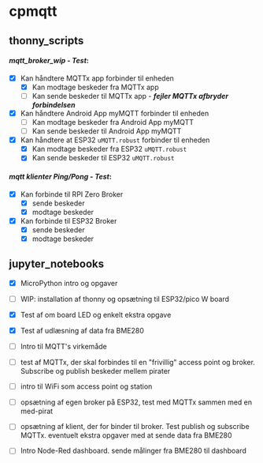 # cpmqtt

## thonny_scripts

 #### ***mqtt_broker_wip - Test***:
 * [x] Kan håndtere MQTTx app forbinder til enheden
    * [x] Kan modtage beskeder fra MQTTx app
    * [ ] Kan sende beskeder til MQTTx app - ***fejler MQTTx afbryder forbindelsen***
 * [x] Kan håndtere Android App myMQTT forbinder til enheden
   * [ ] Kan modtage beskeder fra Android App myMQTT
   * [ ] Kan sende beskeder til Android App myMQTT
 * [x] Kan håndtere at ESP32 `uMQTT.robust` forbinder til enheden
   * [x] Kan modtage beskeder fra ESP32 `uMQTT.robust`
   * [x] Kan sende beskeder til ESP32 `uMQTT.robust` 

 #### ***mqtt klienter Ping/Pong - Test***:
 * [x] Kan forbinde til RPI Zero Broker
     * [x] sende beskeder
     * [x] modtage beskeder
 * [x] Kan forbinde til ESP32 Broker
     * [x] sende beskeder
     * [x] modtage beskeder

## jupyter_notebooks

   - [x] MicroPython intro og opgaver
   - [ ] WIP: installation af thonny og opsætning til ESP32/pico W board
   - [x] Test af om board LED og enkelt ekstra opgave
   - [x] Test af udlæsning af data fra BME280

   - [ ] Intro til MQTT's virkemåde
   - [ ] test af MQTTx, der skal forbindes til en "frivillig" access point og broker. Subscribe og publish beskeder mellem pirater
   - [ ] intro til WiFi som access point og station
   - [ ] opsætning af egen broker på ESP32, test med MQTTx sammen med en med-pirat
   - [ ] opsætning af klient, der for binder til broker. Test publish og subscribe MQTTx. eventuelt ekstra opgaver med at sende data fra BME280
   - [ ] Intro Node-Red dashboard. sende målinger fra BME280 til dashboard
